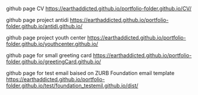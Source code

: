 github page CV https://earthaddicted.github.io/portfolio-folder.github.io/CV/

github page project antidi https://earthaddicted.github.io/portfolio-folder.github.io/antidi.github.io/


github page project youth center https://earthaddicted.github.io/portfolio-folder.github.io/youthcenter.github.io/

github page for small greeting card https://earthaddicted.github.io/portfolio-folder.github.io/greetingCard.github.io/


github page for test email baised on ZURB Foundation email template  https://earthaddicted.github.io/portfolio-folder.github.io/test/foundation_testemil.github.io/dist/


